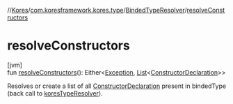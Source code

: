 //[Kores](../../../index.md)/[com.koresframework.kores.type](../index.md)/[BindedTypeResolver](index.md)/[resolveConstructors](resolve-constructors.md)

# resolveConstructors

[jvm]\
fun [resolveConstructors](resolve-constructors.md)(): Either<[Exception](https://kotlinlang.org/api/latest/jvm/stdlib/kotlin/-exception/index.html), [List](https://kotlinlang.org/api/latest/jvm/stdlib/kotlin.collections/-list/index.html)<[ConstructorDeclaration](../../com.koresframework.kores.base/-constructor-declaration/index.md)>>

Resolves or create a list of all [ConstructorDeclaration](../../com.koresframework.kores.base/-constructor-declaration/index.md) present in bindedType  (back call to [koresTypeResolver](kores-type-resolver.md)).
